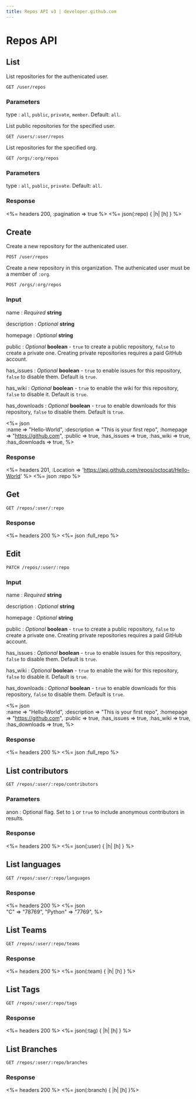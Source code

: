 ```yaml
---
title: Repos API v3 | developer.github.com
---
```


# Repos API

## List

List repositories for the authenicated user.

    GET /user/repos

### Parameters

type
: `all`, `public`, `private`, `member`. Default: `all`.

List public repositories for the specified user.

    GET /users/:user/repos

List repositories for the specified org.

    GET /orgs/:org/repos

### Parameters

type
: `all`, `public`, `private`. Default: `all`.

### Response

<%= headers 200, :pagination => true %>
<%= json(:repo) { |h| [h] } %>

## Create

Create a new repository for the authenicated user.

    POST /user/repos

Create a new repository in this organization. The authenicated user must
be a member of `:org`.

    POST /orgs/:org/repos

### Input

name
: _Required_ **string**

description
: _Optional_ **string**

homepage
: _Optional_ **string**

public
: _Optional_ **boolean** - `true` to create a public repository, `false`
to create a private one. Creating private repositories requires a paid
GitHub account.

has\_issues
: _Optional_ **boolean** - `true` to enable issues for this repository,
`false` to disable them. Default is `true`.

has\_wiki
: _Optional_ **boolean** - `true` to enable the wiki for this
repository, `false` to disable it. Default is `true`.

has\_downloads
: _Optional_ **boolean** - `true` to enable downloads for this
repository, `false` to disable them. Default is `true`.

<%= json \
  :name          => "Hello-World",
  :description   => "This is your first repo",
  :homepage      => "https://github.com",
  :public        => true,
  :has_issues    => true,
  :has_wiki      => true,
  :has_downloads => true,
%>

### Response

<%= headers 201,
      :Location =>
'https://api.github.com/repos/octocat/Hello-World' %>
<%= json :repo %>

## Get

    GET /repos/:user/:repo

### Response

<%= headers 200 %>
<%= json :full_repo %>

## Edit

    PATCH /repos/:user/:repo

### Input

name
: _Required_ **string**

description
: _Optional_ **string**

homepage
: _Optional_ **string**

public
: _Optional_ **boolean** - `true` to create a public repository, `false`
to create a private one. Creating private repositories requires a paid
GitHub account.

has\_issues
: _Optional_ **boolean** - `true` to enable issues for this repository,
`false` to disable them. Default is `true`.

has\_wiki
: _Optional_ **boolean** - `true` to enable the wiki for this
repository, `false` to disable it. Default is `true`.

has\_downloads
: _Optional_ **boolean** - `true` to enable downloads for this
repository, `false` to disable them. Default is `true`.

<%= json \
  :name          => "Hello-World",
  :description   => "This is your first repo",
  :homepage      => "https://github.com",
  :public        => true,
  :has_issues    => true,
  :has_wiki      => true,
  :has_downloads => true,
%>

### Response

<%= headers 200 %>
<%= json :full_repo %>

## List contributors


    GET /repos/:user/:repo/contributors

### Parameters

anon
: Optional flag. Set to `1` or `true` to include anonymous contributors
in results.

### Response

<%= headers 200 %>
<%= json(:user) { |h| [h] } %>

## List languages

    GET /repos/:user/:repo/languages

### Response

<%= headers 200 %>
<%= json \
  "C"      => "78769",
  "Python" => "7769",
%>

## List Teams

    GET /repos/:user/:repo/teams

### Response

<%= headers 200 %>
<%= json(:team) { |h| [h] } %>

## List Tags

    GET /repos/:user/:repo/tags

### Response

<%= headers 200 %>
<%= json(:tag) { |h| [h] } %>

## List Branches

    GET /repos/:user/:repo/branches

### Response

<%= headers 200 %>
<%= json(:branch) { |h| [h] }%>
